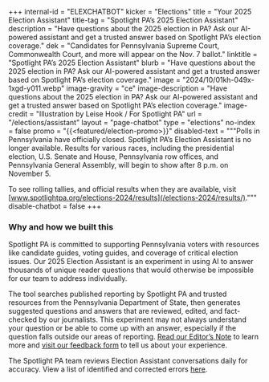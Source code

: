 +++
internal-id = "ELEXCHATBOT"
kicker = "Elections"
title = "Your 2025 Election Assistant"
title-tag = "Spotlight PA’s 2025 Election Assistant"
description = "Have questions about the 2025 election in PA? Ask our AI-powered assistant and get a trusted answer based on Spotlight PA’s election coverage."
dek = "Candidates for Pennsylvania Supreme Court, Commonwealth Court, and more will appear on the Nov. 7 ballot."
linktitle = "Spotlight PA’s 2025 Election Assistant"
blurb = "Have questions about the 2025 election in PA? Ask our AI-powered assistant and get a trusted answer based on Spotlight PA’s election coverage."
image = "2024/10/01kh-049x-1xgd-y011.webp"
image-gravity = "ce"
image-description = "Have questions about the 2025 election in PA? Ask our AI-powered assistant and get a trusted answer based on Spotlight PA’s election coverage."
image-credit = "Illustration by Leise Hook / For Spotlight PA"
url = "/elections/assistant"
layout = "page-chatbot"
type = "elections"
no-index = false
promo = "{{<featured/election-promo>}}"
disabled-text = """Polls in Pennsylvania have officially closed. Spotlight PA’s Election Assistant is no longer available.
Results for various races, including the presidential election, U.S. Senate and House, Pennsylvania row offices, and Pennsylvania General Assembly, will begin to show after 8 p.m. on November 5.

To see rolling tallies, and official results when they are available, visit [www.spotlightpa.org/elections-2024/results](/elections-2024/results/)."""
disable-chatbot = false
+++

### Why and how we built this

Spotlight PA is committed to supporting Pennsylvania voters with resources like candidate guides, voting guides, and coverage of critical election issues. Our 2025 Election Assistant is an experiment in using AI to answer thousands of unique reader questions that would otherwise be impossible for our team to address individually.

The tool searches published reporting by Spotlight PA and trusted resources from the Pennsylvania Department of State, then generates suggested questions and answers that are reviewed, edited, and fact-checked by our journalists. This experiment may not always understand your question or be able to come up with an answer, especially if the question falls outside our areas of reporting.  [Read our Editor’s Note](/news/2024/09/spotlight-pennsylvania-election-assistant-editors-note/) to learn more and [visit our feedback form](https://docs.google.com/forms/d/e/1FAIpQLSfyRZEabAGvm23xb5MbU9TiOYEZbkPklgG-WnpWZIlz1Cy9JA/viewform) to tell us about your experience.

The Spotlight PA team reviews Election Assistant conversations daily for accuracy. View a list of identified and corrected errors [here](https://docs.google.com/spreadsheets/d/1MisWG0oQ1PUB8_Gh__NKL3QuNpL5ezrM7O6OkAVrzlo/edit).
